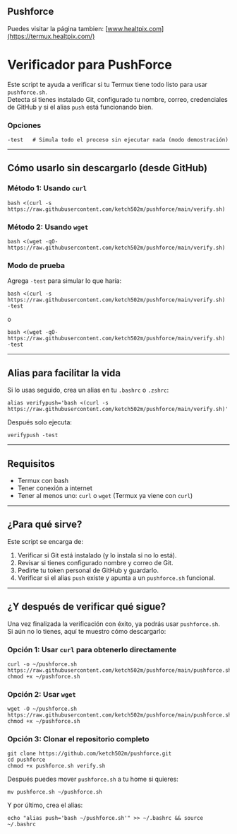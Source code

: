 ## Pushforce

Puedes visitar la página tambien: [www.healtpix.com](https://termux.healtpix.com/)

Verificador para PushForce  
======================================

Este script te ayuda a verificar si tu Termux tiene todo listo para usar `pushforce.sh`.  
Detecta si tienes instalado Git, configurado tu nombre, correo, credenciales de GitHub y si el alias `push` está funcionando bien.

### Opciones

    -test   # Simula todo el proceso sin ejecutar nada (modo demostración)

---

## Cómo usarlo sin descargarlo (desde GitHub)

### Método 1: Usando `curl`

    bash <(curl -s https://raw.githubusercontent.com/ketch502m/pushforce/main/verify.sh)

### Método 2: Usando `wget`

    bash <(wget -qO- https://raw.githubusercontent.com/ketch502m/pushforce/main/verify.sh)

### Modo de prueba

Agrega `-test` para simular lo que haría:

    bash <(curl -s https://raw.githubusercontent.com/ketch502m/pushforce/main/verify.sh) -test

o

    bash <(wget -qO- https://raw.githubusercontent.com/ketch502m/pushforce/main/verify.sh) -test

---

## Alias para facilitar la vida

Si lo usas seguido, crea un alias en tu `.bashrc` o `.zshrc`:

    alias verifypush='bash <(curl -s https://raw.githubusercontent.com/ketch502m/pushforce/main/verify.sh)'

Después solo ejecuta:

    verifypush -test

---

## Requisitos

- Termux con bash  
- Tener conexión a internet  
- Tener al menos uno: `curl` o `wget` (Termux ya viene con `curl`)  

---

## ¿Para qué sirve?

Este script se encarga de:

1. Verificar si Git está instalado (y lo instala si no lo está).
2. Revisar si tienes configurado nombre y correo de Git.
3. Pedirte tu token personal de GitHub y guardarlo.
4. Verificar si el alias `push` existe y apunta a un `pushforce.sh` funcional.

---

## ¿Y después de verificar qué sigue?

Una vez finalizada la verificación con éxito, ya podrás usar `pushforce.sh`.  
Si aún no lo tienes, aquí te muestro cómo descargarlo:

### Opción 1: Usar `curl` para obtenerlo directamente

    curl -o ~/pushforce.sh https://raw.githubusercontent.com/ketch502m/pushforce/main/pushforce.sh
    chmod +x ~/pushforce.sh

### Opción 2: Usar `wget`

    wget -O ~/pushforce.sh https://raw.githubusercontent.com/ketch502m/pushforce/main/pushforce.sh
    chmod +x ~/pushforce.sh

### Opción 3: Clonar el repositorio completo

    git clone https://github.com/ketch502m/pushforce.git
    cd pushforce
    chmod +x pushforce.sh verify.sh

Después puedes mover `pushforce.sh` a tu home si quieres:

    mv pushforce.sh ~/pushforce.sh

Y por último, crea el alias:

    echo "alias push='bash ~/pushforce.sh'" >> ~/.bashrc && source ~/.bashrc
